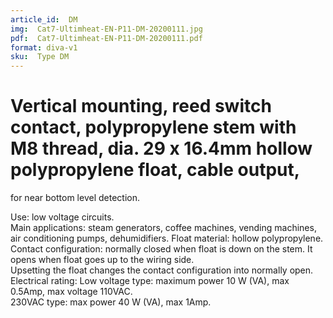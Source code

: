 ```yaml
---
article_id:  DM
img:  Cat7-Ultimheat-EN-P11-DM-20200111.jpg
pdf:  Cat7-Ultimheat-EN-P11-DM-20200111.pdf
format: diva-v1 
sku:  Type DM
---
```


# Vertical mounting, reed switch contact, polypropylene stem with M8 thread, dia. 29 x 16.4mm hollow polypropylene float, cable output,
for near bottom level detection.

Use: low voltage circuits.    
Main applications: steam generators, coffee machines, vending machines, air conditioning pumps, dehumidifiers. 
Float material: hollow polypropylene.
Contact configuration: normally closed when float is down on the stem. It opens when float goes up to the wiring side.  
Upsetting the float changes the contact configuration into normally open.  
Electrical rating: 
Low voltage type: maximum power 10 W (VA), max 0.5Amp, max voltage 110VAC.   
230VAC type: max power 40 W (VA), max 1Amp.  

